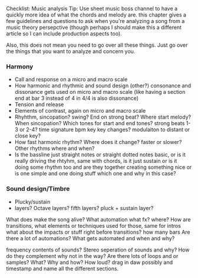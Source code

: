 Checklist: Music analysis
Tip: Use sheet music boss channel to have a quickly more idea of what the chords and melody are.
this chapter gives a few guidelines and questions to ask when you're analyzing a song from a music theory persepctive (though perhaps I should make this a different article so I can include production aspects too).

Also, this does not mean you need to go over all these things. Just go over the things that you want to analyze and concern you.
### Harmony
- Call and response on a micro and macro scale
- How harmonic and rhythmic and sound design (other?) consonance and dissonance gets used on micro and macro scale (like having a section end at bar 3 instead of 4 in 4/4 is also dissonance)
- Tension and release
- Elements of contrast, again on micro and macro scale
- Rhyhthm, sincopation? swing? End on strong beat? Where start melody? When sincopation? Which tones for start and end tones? strong beats 1-3 or 2-4? time signature bpm key key changes? modulaiton to distant or close key?
- How fast harmonic rhythm? Where does it change? faster or slower? Other rhythms where and when?
- Is the bassline just straight notes or straight dotted notes basic, or is it really driving the rhtyhm, same with chords, is it just sustain or is it doing some rhythm too and are they together creating something nice or is one simple and one doing stuff which one and why in this case?
### Sound design/Timbre
- Plucky/sustain
- layers? Octave layers? fifth layers? pluck + sustain layer?

What does make the song alive? What automation what fx? where? How are transitions, what elements or techniques used for those, same for intros what about the impacts or stuff right before transitions?
how many bars 
Are there a lot of automations? What gets automated and when and why?

frequency contents of sounds? Stereo seperation of sounds and why? How do they complement why not in the way?
Are there lots of loops and or samples? What? Why and how? How loud?
drag in daw possibly and timestamp and name all the different sections.
